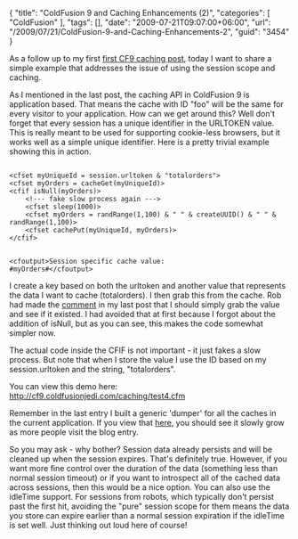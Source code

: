 {
	"title": "ColdFusion 9 and Caching Enhancements (2)",
	"categories": [
		"ColdFusion"
	],
	"tags": [],
	"date": "2009-07-21T09:07:00+06:00",
	"url": "/2009/07/21/ColdFusion-9-and-Caching-Enhancements-2",
	"guid": "3454"
}

As a follow up to my first <a href="http://www.raymondcamden.com/index.cfm/2009/7/18/ColdFusion-9-and-Caching-Enhancements">first CF9 caching post</a>, today I want to share a simple example that addresses the issue of using the session scope and caching. 

As I mentioned in the last post, the caching API in ColdFusion 9 is application based. That means the cache with ID "foo" will be the same for every visitor to your application. How can we get around this? Well don't forget that every session has a unique identifier in the URLTOKEN value. This is really meant to be used for supporting cookie-less browsers, but it works well as a simple unique identifier. Here is a pretty trivial example showing this in action.
<!--more-->
<code>
&lt;cfset myUniqueId = session.urltoken & "totalorders"&gt;
&lt;cfset myOrders = cacheGet(myUniqueId)&gt;
&lt;cfif isNull(myOrders)&gt;
	&lt;!--- fake slow process again ---&gt;
	&lt;cfset sleep(1000)&gt;
	&lt;cfset myOrders = randRange(1,100) & " " & createUUID() & " " & randRange(1,100)&gt;
	&lt;cfset cachePut(myUniqueId, myOrders)&gt;
&lt;/cfif&gt;

&lt;cfoutput&gt;Session specific cache value: #myOrders#&lt;/cfoutput&gt;
</code>

I create a key based on both the urltoken and another value that represents the data I want to cache (totalorders). I then grab this from the cache. Rob had made the <a href="http://www.coldfusionjedi.com/index.cfm/2009/7/18/ColdFusion-9-and-Caching-Enhancements#c905521A5-FA2B-646D-181EAEE84AABD338">comment</a> in my last post that I should simply grab the value and see if it existed. I had avoided that at first because I forgot about the addition of isNull, but as you can see, this makes the code somewhat simpler now. 

The actual code inside the CFIF is not important - it just fakes a slow process. But note that when I store the value I use the ID based on my session.urltoken and the string, "totalorders".

You can view this demo here: <a href="http://cf9.coldfusionjedi.com/caching/test4.cfm">http://cf9.coldfusionjedi.com/caching/test4.cfm</a> 

Remember in the last entry I built a generic 'dumper' for all the caches in the current application. If you view that <a href="http://cf9.coldfusionjedi.com/caching/test2.cfm">here</a>, you should see it slowly grow as more people visit the blog entry.

So you may ask - why bother? Session data already persists and will be cleaned up when the session expires. That's definitely true. However, if you want more fine control over the duration of the data (something less than normal session timeout) or if you want to introspect all of the cached data across sessions, then this would be a nice option. You can also use the idleTime support. For sessions from robots, which typically don't persist past the first hit, avoiding the "pure" session scope for them means the data you store can expire earlier than a normal session expiration if the idleTime is set well. Just thinking out loud here of course!